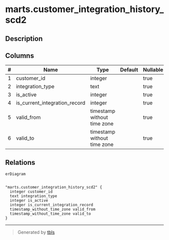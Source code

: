 # marts.customer_integration_history_scd2

## Description

## Columns

| # | Name                          | Type                        | Default | Nullable | Children | Parents | Comment |
| - | ----------------------------- | --------------------------- | ------- | -------- | -------- | ------- | ------- |
| 1 | customer_id                   | integer                     |         | true     |          |         |         |
| 2 | integration_type              | text                        |         | true     |          |         |         |
| 3 | is_active                     | integer                     |         | true     |          |         |         |
| 4 | is_current_integration_record | integer                     |         | true     |          |         |         |
| 5 | valid_from                    | timestamp without time zone |         | true     |          |         |         |
| 6 | valid_to                      | timestamp without time zone |         | true     |          |         |         |

## Relations

```mermaid
erDiagram


"marts.customer_integration_history_scd2" {
  integer customer_id
  text integration_type
  integer is_active
  integer is_current_integration_record
  timestamp_without_time_zone valid_from
  timestamp_without_time_zone valid_to
}
```

---

> Generated by [tbls](https://github.com/k1LoW/tbls)
